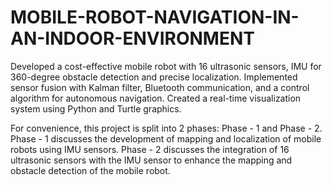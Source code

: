 # MOBILE-ROBOT-NAVIGATION-IN-AN-INDOOR-ENVIRONMENT
Developed a cost-effective mobile robot with 16 ultrasonic sensors, IMU for 360-degree obstacle detection and precise localization. Implemented sensor fusion with Kalman filter, Bluetooth communication, and a control algorithm for autonomous navigation. Created a real-time visualization system using Python and Turtle graphics.

For convenience, this project is split into 2 phases: Phase - 1 and Phase - 2.
Phase - 1 discusses the development of mapping and localization of mobile robots using IMU sensors.
Phase - 2 discusses the integration of 16 ultrasonic sensors with the IMU sensor to enhance the mapping and obstacle detection of the mobile robot. 
